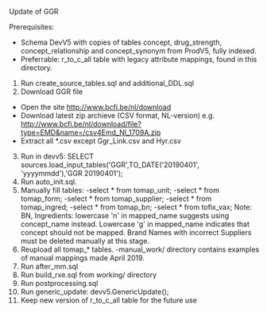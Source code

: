 Update of GGR

Prerequisites:
- Schema DevV5 with copies of tables concept, drug_strength, concept_relationship and concept_synonym from ProdV5, fully indexed.
- Preferrable: r_to_c_all table with legacy attribute mappings, found in this directory.

1. Run create_source_tables.sql and additional_DDL.sql
2. Download GGR file
- Open the site http://www.bcfi.be/nl/download
- Download latest zip archieve (CSV format, NL-version) e.g. http://www.bcfi.be/nl/download/file?type=EMD&name=/csv4Emd_Nl_1709A.zip
- Extract all *.csv except Ggr_Link.csv and Hyr.csv
3. Run in devv5: SELECT sources.load_input_tables('GGR',TO_DATE('20190401', 'yyyymmdd'),'GGR 20190401');
4. Run auto_init.sql.
5. Manually fill tables:
-select * from tomap_unit;
-select * from tomap_form;
-select * from tomap_supplier;
-select * from tomap_ingred;
-select * from tomap_bn;
-select * from tofix_vax;
Note: BN, Ingredients: lowercase 'n' in mapped_name suggests using concept_name instead. Lowercase 'g' in mapped_name indicates that concept should not be mapped. Brand Names with incorrect Suppliers must be deleted manually at this stage.
6. Reupload all tomap_* tables.
-manual_work/ directory contains examples of manual mappings made April 2019.
7. Run after_mm.sql
8. Run build_rxe.sql from working/ directory
9. Run postprocessing.sql
10. Run generic_update: devv5.GenericUpdate();
11. Keep new version of r_to_c_all table for the future use